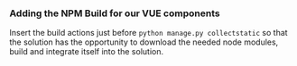 ### Adding the NPM Build for our VUE components

Insert the build actions just before `python manage.py collectstatic` so that the solution has the opportunity to download the needed node modules, build and integrate itself into the solution.
